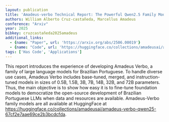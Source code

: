 ```yaml
---
layout: publication
title: 'Amadeus-verbo Technical Report: The Powerful Qwen2.5 Family Models Trained In Portuguese'
authors: William Alberto Cruz-castañeda, Marcellus Amadeus
conference: "Arxiv"
year: 2025
bibkey: cruzcastañeda2025amadeus
additional_links:
  - {name: "Paper", url: 'https://arxiv.org/abs/2506.00019'}
  - {name: "Code", url: 'https://huggingface.co/collections/amadeusai/amadeus-verbo-qwen25-67cf2e7aae69ce2b3bcdcfda'}
tags: ['Has Code', 'Applications']
---
```

This report introduces the experience of developing Amadeus Verbo, a family of large language models for Brazilian Portuguese. To handle diverse use cases, Amadeus Verbo includes base-tuned, merged, and instruction-tuned models in sizes of 0.5B, 1.5B, 3B, 7B, 14B, 32B, and 72B parameters. Thus, the main objective is to show how easy it is to fine-tune foundation models to democratize the open-source development of Brazilian Portuguese LLMs when data and resources are available. Amadeus-Verbo family models are all available at HuggingFace at https://huggingface.co/collections/amadeusai/amadeus-verbo-qwen25-67cf2e7aae69ce2b3bcdcfda.
